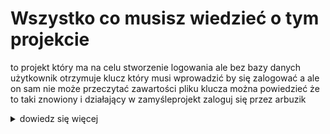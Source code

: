 # Wszystko co musisz wiedzieć o tym projekcie 
to projekt który ma na celu stworzenie logowania ale bez bazy danych użytkownik otrzymuje klucz który musi wprowadzić by się zalogować a ale on sam nie może przeczytać zawartości pliku klucza można powiedzieć że to taki znowiony i działający w zamyśleprojekt zaloguj się przez arbuzik

<details>
<summary>dowiedz się więcej</summary>
<p style="font-size: 24px;">Informacje o działaniu klucza.</p>
</details>
